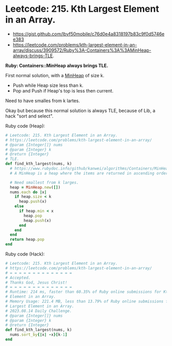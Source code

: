 # Leetcode: 215. Kth Largest Element in an Array.

- https://gist.github.com/lbvf50mobile/c76d0e4a8318197b83c9f0d5746ee383
- https://leetcode.com/problems/kth-largest-element-in-an-array/discuss/3909572/Ruby%3A-Containers%3A%3AMinHeap-always-brings-TLE.

**Ruby: Containers::MinHeap always brings TLE.**

First normal solution, with a [MinHeap](https://www.rubydoc.info/github/kanwei/algorithms/Containers/MinHeap) of size k.

- Push while Heap size less than k.
- Pop and Push if Heap's top is less then current.

Need to have smalles from k lartes.

Okay but because this normal solution is always TLE, because of Lib, a hack "sort
and select".


Ruby code (Heap):
```Ruby
# Leetcode: 215. Kth Largest Element in an Array.
# https://leetcode.com/problems/kth-largest-element-in-an-array/
# @param {Integer[]} nums
# @param {Integer} k
# @return {Integer}
# TLE.
def find_kth_largest(nums, k)
  # https://www.rubydoc.info/github/kanwei/algorithms/Containers/MinHeap
  # A MinHeap is a heap where the items are returned in ascending order of key value.

  # Need smallest from k larges.
  heap = MinHeap.new([])
  nums.each do |x|
    if heap.size < k
      heap.push(x)
    else
      if heap.min < x
        heap.pop
        heap.push(x)
      end
    end
  end
  return heap.pop
end
```
Ruby code (Hack):
```Ruby
# Leetcode: 215. Kth Largest Element in an Array.
# https://leetcode.com/problems/kth-largest-element-in-an-array/
# = = = = = = = = = = = = = =
# Accepted.
# Thanks God, Jesus Christ!
# = = = = = = = = = = = = = =
# Runtime: 214 ms, faster than 60.35% of Ruby online submissions for Kth Largest
# Element in an Array.
# Memory Usage: 221.4 MB, less than 13.79% of Ruby online submissions for Kth
# Largest Element in an Array.
# 2023.08.14 Daily Challenge.
# @param {Integer[]} nums
# @param {Integer} k
# @return {Integer}
def find_kth_largest(nums, k)
  nums.sort_by{|x| -x}[k-1]
end
```
